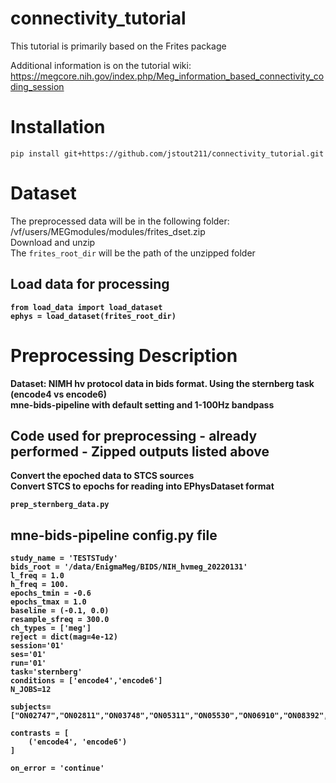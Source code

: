 # connectivity_tutorial
This tutorial is primarily based on the Frites package

Additional information is on the tutorial wiki: <br>
  https://megcore.nih.gov/index.php/Meg_information_based_connectivity_coding_session
  
# Installation
```
pip install git+https://github.com/jstout211/connectivity_tutorial.git
```
  


# Dataset
The preprocessed data will be in the following folder: /vf/users/MEGmodules/modules/frites_dset.zip <br>
Download and unzip <br>
The `frites_root_dir` will be the path of the unzipped folder <b>

## Load data for processing
```
from load_data import load_dataset
ephys = load_dataset(frites_root_dir)  
```

# Preprocessing Description
Dataset: NIMH hv protocol data in bids format.  Using the sternberg task (encode4 vs encode6) <br>
mne-bids-pipeline with default setting and 1-100Hz bandpass

## Code used for preprocessing - already performed - Zipped outputs listed above
Convert the epoched data to STCS sources <br> 
Convert STCS to epochs for reading into EPhysDataset format <br>
```
prep_sternberg_data.py  
```  

## mne-bids-pipeline config.py file
```
study_name = 'TESTSTudy'
bids_root = '/data/EnigmaMeg/BIDS/NIH_hvmeg_20220131'
l_freq = 1.0
h_freq = 100.
epochs_tmin = -0.6
epochs_tmax = 1.0
baseline = (-0.1, 0.0)
resample_sfreq = 300.0
ch_types = ['meg']
reject = dict(mag=4e-12)
session='01'
ses='01'
run='01'
task='sternberg'
conditions = ['encode4','encode6'] 
N_JOBS=12

subjects=["ON02747","ON02811","ON03748","ON05311","ON05530","ON06910","ON08392","ON08643","ON08792","ON10965","ON11394","ON12688","ON13545","ON13986","ON21976","ON22671","ON23483","ON25658","ON25939","ON26309","ON28693","ON33827","ON39099","ON40397","ON41090","ON42107","ON43016","ON43585","ON47254","ON48555","ON48925","ON49080","ON50015","ON52083","ON52662","ON54268","ON56044","ON56250","ON61373","ON62003","ON63734","ON66199","ON70467","ON72082","ON72409","ON73969","ON80038","ON81734","ON82386","ON84651","ON84896","ON85305","ON85616","ON86202","ON88614","ON89045","ON89474","ON89475","ON91906","ON93426","ON94856","ON95003","ON95422","ON95742","ON97504","ON99620"]

contrasts = [
    ('encode4', 'encode6')
]

on_error = 'continue' 
```
